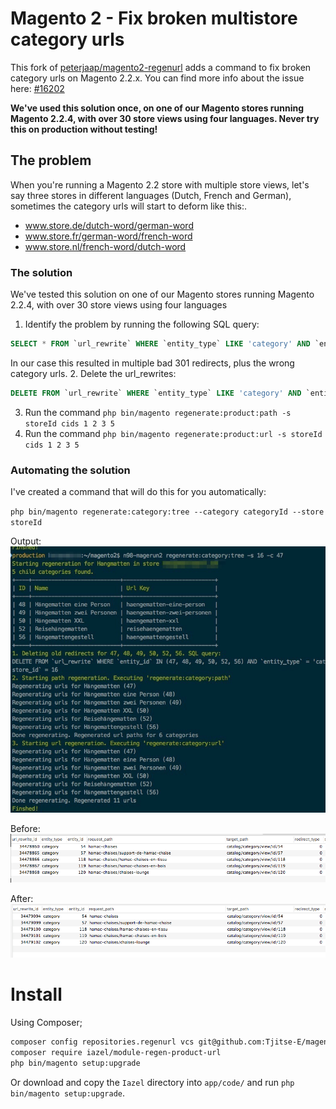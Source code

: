 # Magento 2 - Fix broken multistore category urls

This fork of [peterjaap/magento2-regenurl](https://github.com/peterjaap/magento2-regenurl) adds a command to fix broken category urls on Magento 2.2.x. You can find more info about the issue here: [#16202](https://github.com/magento/magento2/issues/16202)

**We've used this solution once, on one of our Magento stores running Magento 2.2.4, with over 30 store views using four languages. Never try this on production without testing!**

## The problem

When you're running a Magento 2.2 store with multiple store views, let's say three stores in different languages (Dutch, French and German), sometimes the category urls will start to deform like this:.

- www.store.de/dutch-word/german-word
- www.store.fr/german-word/french-word
- www.store.nl/french-word/dutch-word

### The solution
We've tested this solution on one of our Magento stores running Magento 2.2.4, with over 30 store views using four languages

1. Identify the problem by running the following SQL query:
```sql
SELECT * FROM `url_rewrite` WHERE `entity_type` LIKE 'category' AND `entity_id` IN (category, ids, here) AND `store_id` = 8 ORDER BY `url_rewrite_id`
```
In our case this resulted in multiple bad 301 redirects, plus the wrong category urls.
2. Delete the url_rewrites:
```sql
DELETE FROM `url_rewrite` WHERE `entity_type` LIKE 'category' AND `entity_id` IN (category, ids, here) AND `store_id` = 8 ORDER BY `url_rewrite_id`
```
3. Run the command `php bin/magento regenerate:product:path -s storeId cids 1 2 3 5`
4. Run the command `php bin/magento regenerate:product:url -s storeId cids 1 2 3 5`

### Automating the solution
I've created a command that will do this for you automatically:

`php bin/magento regenerate:category:tree --category categoryId --store storeId`

Output:
![Output screenshot](https://github.com/Tjitse-E/magento2-regenurl/blob/develop/docs/console-screenshot.jpg)

Before:
![Before screenshot](https://github.com/Tjitse-E/magento2-regenurl/blob/develop/docs/wrong-urls.png)

After:
![After screenshot](https://github.com/Tjitse-E/magento2-regenurl/blob/develop/docs/fixed-urls.png)

# Install
Using Composer;

```sh
composer config repositories.regenurl vcs git@github.com:Tjitse-E/magento2-regenurl.git
composer require iazel/module-regen-product-url
php bin/magento setup:upgrade
```

Or download and copy the `Iazel` directory into `app/code/` and run `php bin/magento setup:upgrade`.
